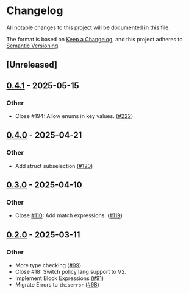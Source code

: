 # Changelog

All notable changes to this project will be documented in this file.

The format is based on [Keep a Changelog](https://keepachangelog.com/en/1.0.0/),
and this project adheres to [Semantic Versioning](https://semver.org/spec/v2.0.0.html).

## [Unreleased]

## [0.4.1](https://github.com/aranya-project/aranya-core/compare/aranya-policy-ast-v0.4.0...aranya-policy-ast-v0.4.1) - 2025-05-15

### Other

- Close #194: Allow enums in key values. ([#222](https://github.com/aranya-project/aranya-core/pull/222))

## [0.4.0](https://github.com/aranya-project/aranya-core/compare/aranya-policy-ast-v0.3.0...aranya-policy-ast-v0.4.0) - 2025-04-21

### Other

- Add struct subselection ([#120](https://github.com/aranya-project/aranya-core/pull/120))

## [0.3.0](https://github.com/aranya-project/aranya-core/compare/aranya-policy-ast-v0.2.0...aranya-policy-ast-v0.3.0) - 2025-04-10

### Other

- Close [#110](https://github.com/aranya-project/aranya-core/pull/110): Add match expressions. ([#119](https://github.com/aranya-project/aranya-core/pull/119))

## [0.2.0](https://github.com/aranya-project/aranya-core/compare/aranya-policy-ast-v0.1.0...aranya-policy-ast-v0.2.0) - 2025-03-11

### Other

- More type checking ([#99](https://github.com/aranya-project/aranya-core/pull/99))
- Close #18: Switch policy lang support to V2.
- Implement Block Expressions ([#91](https://github.com/aranya-project/aranya-core/pull/91))
- Migrate Errors to `thiserror` ([#68](https://github.com/aranya-project/aranya-core/pull/68))
